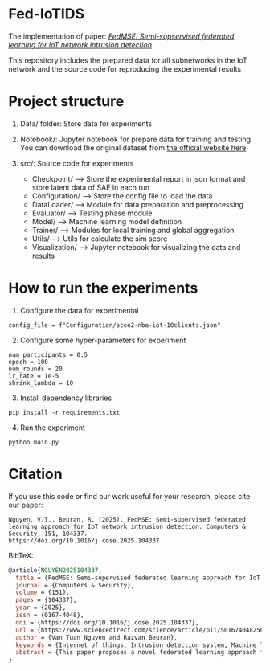 # Fed-IoTIDS
The implementation of paper: [*FedMSE: Semi-supservised federated learning for IoT network intrusion detection*](https://doi.org/10.1016/j.cose.2025.104337)

This repository includes the prepared data for all subnetworks in the IoT network and the source code for reproducing the experimental results
# Project structure

1. Data/ folder: Store data for experiments
2. Notebook/: Jupyter notebook for prepare data for training and testing. You can download the original dataset from [the official website here](https://archive.ics.uci.edu/dataset/442/detection+of+iot+botnet+attacks+n+baiot)

3. src/: Source code for experiments
    - Checkpoint/ --> Store the experimental report in json format and store latent data of SAE in each run
    - Configuration/ --> Store the config file to load the data
    - DataLoader/ --> Module for data preparation and preprocessing
    - Evaluator/ --> Testing phase module
    - Model/ --> Machine learning model definition
    - Trainer/ --> Modules for local training and global aggregation
    - Utils/ --> Utils for calculate the sim score
    - Visualization/ --> Jupyter notebook for visualizing the data and results

# How to run the experiments
1. Configure the data for experimental

```
config_file = f"Configuration/scen2-nba-iot-10clients.json"
```

2. Configure some hyper-parameters for experiment

```
num_participants = 0.5
epoch = 100
num_rounds = 20
lr_rate = 1e-5
shrink_lambda = 10
```

3. Install dependency libraries

```
pip install -r requirements.txt
```

4. Run the experiment

```
python main.py
```

# Citation

If you use this code or find our work useful for your research, please cite our paper:

```
Nguyen, V.T., Beuran, R. (2025). FedMSE: Semi-supervised federated learning approach for IoT network intrusion detection. Computers & Security, 151, 104337. 
https://doi.org/10.1016/j.cose.2025.104337
```

BibTeX:
```bibtex
@article{NGUYEN2025104337,
  title = {FedMSE: Semi-supervised federated learning approach for IoT network intrusion detection},
  journal = {Computers & Security},
  volume = {151},
  pages = {104337},
  year = {2025},
  issn = {0167-4048},
  doi = {https://doi.org/10.1016/j.cose.2025.104337},
  url = {https://www.sciencedirect.com/science/article/pii/S0167404825000264},
  author = {Van Tuan Nguyen and Razvan Beuran},
  keywords = {Internet of things, Intrusion detection system, Machine learning, Federated learning},
  abstract = {This paper proposes a novel federated learning approach for improving IoT network intrusion detection. The rise of IoT has expanded the cyber attack surface, making traditional centralized machine learning methods insufficient due to concerns about data availability, computational resources, transfer costs, and especially privacy preservation. A semi-supervised federated learning model was developed to overcome these issues, combining the Shrink Autoencoder and Centroid one-class classifier (SAE-CEN). This approach enhances the performance of intrusion detection by effectively representing normal network data and accurately identifying anomalies in the decentralized strategy. Additionally, a mean square error-based aggregation algorithm (MSEAvg) was introduced to improve global model performance by prioritizing more accurate local models. The results obtained in our experimental setup, which uses various settings relying on the N-BaIoT dataset and Dirichlet distribution, demonstrate significant improvements in real-world heterogeneous IoT networks in detection accuracy from 93.98 ± 2.90 to 97.30 ± 0.49, reduced learning costs when requiring only 50% of gateways participating in the training process, and robustness in large-scale networks.}
}
```


